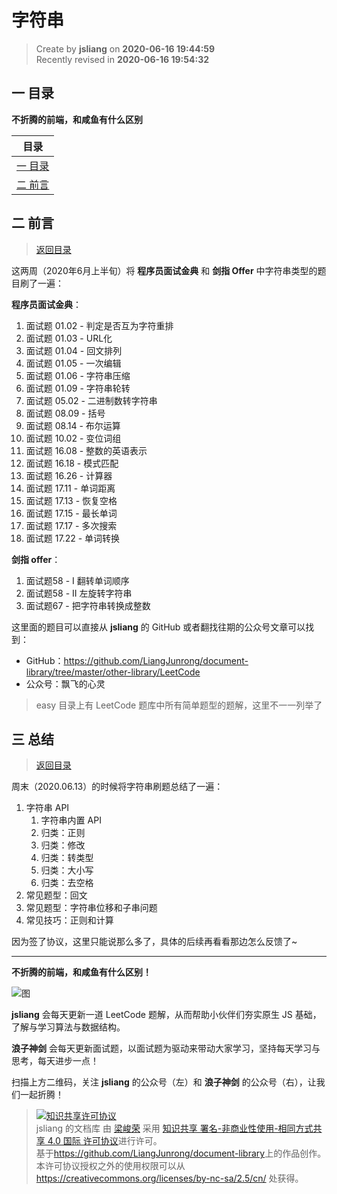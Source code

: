 字符串
===

> Create by **jsliang** on **2020-06-16 19:44:59**  
> Recently revised in **2020-06-16 19:54:32**  

## <a name="chapter-one" id="chapter-one"></a>一 目录

**不折腾的前端，和咸鱼有什么区别**

| 目录 |
| --- |
| [一 目录](#chapter-one) |
| <a name="catalog-chapter-two" id="catalog-chapter-two"></a>[二 前言](#chapter-two) |

## <a name="chapter-two" id="chapter-two"></a>二 前言

> [返回目录](#chapter-one)

这两周（2020年6月上半旬）将 **程序员面试金典** 和 **剑指 Offer** 中字符串类型的题目刷了一遍：

**程序员面试金典**：

1. 面试题 01.02 -	判定是否互为字符重排
2. 面试题 01.03 -	URL化
3. 面试题 01.04 -	回文排列
4. 面试题 01.05 - 一次编辑
5. 面试题 01.06 - 字符串压缩
6. 面试题 01.09 - 字符串轮转
7. 面试题 05.02 - 二进制数转字符串
8. 面试题 08.09 - 括号
9. 面试题 08.14 - 布尔运算
10. 面试题 10.02 - 变位词组
11. 面试题 16.08 - 整数的英语表示
12. 面试题 16.18 - 模式匹配
13. 面试题 16.26 - 计算器
14. 面试题 17.11 - 单词距离
15. 面试题 17.13 - 恢复空格
16. 面试题 17.15 - 最长单词
17. 面试题 17.17 - 多次搜索
18. 面试题 17.22 - 单词转换

**剑指 offer**：

1. 面试题58 - I	翻转单词顺序 
2. 面试题58 - II 左旋转字符串  
3. 面试题67 - 把字符串转换成整数  

这里面的题目可以直接从 **jsliang** 的 GitHub 或者翻找往期的公众号文章可以找到：

* GitHub：https://github.com/LiangJunrong/document-library/tree/master/other-library/LeetCode
* 公众号：飘飞的心灵

> easy 目录上有 LeetCode 题库中所有简单题型的题解，这里不一一列举了

## <a name="chapter-three" id="chapter-three"></a>三 总结

> [返回目录](#chapter-one)

周末（2020.06.13）的时候将字符串刷题总结了一遍：

1. 字符串 API
   1. 字符串内置 API
   2. 归类：正则
   3. 归类：修改
   4. 归类：转类型
   5. 归类：大小写
   6. 归类：去空格
2. 常见题型：回文
3. 常见题型：字符串位移和子串问题
4. 常见技巧：正则和计算

因为签了协议，这里只能说那么多了，具体的后续再看看那边怎么反馈了~

---

**不折腾的前端，和咸鱼有什么区别！**

![图](https://github.com/LiangJunrong/document-library/blob/master/public-repertory/img/z-index-small.png?raw=true)

**jsliang** 会每天更新一道 LeetCode 题解，从而帮助小伙伴们夯实原生 JS 基础，了解与学习算法与数据结构。

**浪子神剑** 会每天更新面试题，以面试题为驱动来带动大家学习，坚持每天学习与思考，每天进步一点！

扫描上方二维码，关注 **jsliang** 的公众号（左）和 **浪子神剑** 的公众号（右），让我们一起折腾！

> <a rel="license" href="http://creativecommons.org/licenses/by-nc-sa/4.0/"><img alt="知识共享许可协议" style="border-width:0" src="https://i.creativecommons.org/l/by-nc-sa/4.0/88x31.png" /></a><br /><span xmlns:dct="http://purl.org/dc/terms/" property="dct:title">jsliang 的文档库</span> 由 <a xmlns:cc="http://creativecommons.org/ns#" href="https://github.com/LiangJunrong/document-library" property="cc:attributionName" rel="cc:attributionURL">梁峻荣</a> 采用 <a rel="license" href="http://creativecommons.org/licenses/by-nc-sa/4.0/">知识共享 署名-非商业性使用-相同方式共享 4.0 国际 许可协议</a>进行许可。<br />基于<a xmlns:dct="http://purl.org/dc/terms/" href="https://github.com/LiangJunrong/document-library" rel="dct:source">https://github.com/LiangJunrong/document-library</a>上的作品创作。<br />本许可协议授权之外的使用权限可以从 <a xmlns:cc="http://creativecommons.org/ns#" href="https://creativecommons.org/licenses/by-nc-sa/2.5/cn/" rel="cc:morePermissions">https://creativecommons.org/licenses/by-nc-sa/2.5/cn/</a> 处获得。